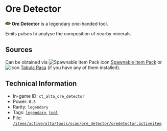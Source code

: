 # Ore Detector

<img src="https://raw.githubusercontent.com/Ceterai/Enternia/main/items/active/alta/tools/scan/ore_detector/icon.png" alt="Ore Detector icon" loading="lazy" height="16px" width="auto" /> **Ore Detector** is a legendary one-handed tool.

Emits pulses to analyse the composition of nearby minerals.

## Sources

Can be obtained via <img src="https://raw.githubusercontent.com/Silverfeelin/Starbound-SpawnableItemPack/master/interface/sip/iconSmall.png" alt="Spawnable Item Pack icon" width="18" height="14"/> [Spawnable Item Pack](https://steamcommunity.com/sharedfiles/filedetails/?id=733665104) or <img src="https://steamuserimages-a.akamaihd.net/ugc/263843960696222713/3EC9A7C005541F7D577EBCB8C5736B4EFC9973D6/" alt="icon" width="8" height="12"/> [Tabula Rasa](https://community.playstarbound.com/resources/the-tabula-rasa.3222/) (if you have any of them installed).

## Technical Information

- In-game ID: `ct_alta_ore_detector`
- Power: `0.5`
- Rarity: `legendary`
- Tags: [`legendary`](https://ceterai.github.io/MyEnternia/Wiki/Tags/Legendary), [`tool`](https://ceterai.github.io/MyEnternia/Wiki/Tags/Tool)
- File: [`/items/active/alta/tools/scan/ore_detector/oredetector.activeitem`](https://github.com/Ceterai/Enternia/blob/main/items/active/alta/tools/scan/ore_detector/oredetector.activeitem)
